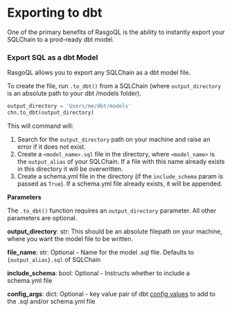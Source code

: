 # Exporting to dbt

One of the primary benefits of RasgoQL is the ability to instantly export your SQLChain to a prod-ready dbt model.

### Export SQL as a dbt Model

RasgoQL allows you to export any SQLChain as a dbt model file.

To create the file, run `.to_dbt()` from a SQLChain (where `output_directory` is an absolute path to your dbt /models folder).

```python
output_directory = 'Users/me/dbt/models'
chn.to_dbt(output_directory)
```

This will command will:

1. Search for the `output_directory` path on your machine and raise an error if it does not exist.
2. Create a `<model_name>.sql` file in the directory, where `<model_name>` is the `output_alias` of your SQLChain. If a file with this name already exists in this directory it will be overwritten.
3. Create a schema.yml file in the directory (if the `include_schema` param is passed as `True`). If a schema.yml file already exists, it will be appended.

**Parameters**

The `.to_dbt()` function requires an `output_directory` parameter. All other parameters are optional.

**output\_directory**: str: This should be an absolute filepath on your machine, where you want the model file to be written.

**file\_name**: str: Optional - Name for the model .sql file. Defaults to `{output_alias}.sql` of SQLChain

**include\_schema**: bool: Optional - Instructs whether to include a schema.yml file

**config\_args**: dict: Optional - key value pair of dbt [config values](https://docs.getdbt.com/reference/model-configs) to add to the .sql and/or schema.yml file
